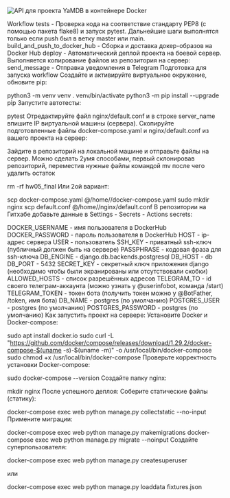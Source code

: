 ![API для проекта YaMDB в контейнере Docker](https://github.com/Kolchan1477/yamdb_final/actions/workflows/yamdb_workflow.yml/badge.svg?event=push)

Workflow
tests - Проверка кода на соответствие стандарту PEP8 (с помощью пакета flake8) и запуск pytest. Дальнейшие шаги выполнятся только если push был в ветку master или main.
build_and_push_to_docker_hub - Сборка и доставка докер-образов на Docker Hub
deploy - Автоматический деплой проекта на боевой сервер. Выполняется копирование файлов из репозитория на сервер:
send_message - Отправка уведомления в Telegram
Подготовка для запуска workflow
Создайте и активируйте виртуальное окружение, обновите pip:

python3 -m venv venv
. venv/bin/activate
python3 -m pip install --upgrade pip
Запустите автотесты:

pytest
Отредактируйте файл nginx/default.conf и в строке server_name впишите IP виртуальной машины (сервера).
Скопируйте подготовленные файлы docker-compose.yaml и nginx/default.conf из вашего проекта на сервер:

Зайдите в репозиторий на локальной машине и отправьте файлы на сервер. Можно сделать 2умя способами, первый склонировав репозиторий, переместив нужные файлы командой mv после чего удалить остаток

rm -rf hw05_final
Или 2ой вариант:

scp docker-compose.yaml <username>@<host>/home/<username>/docker-compose.yaml
sudo mkdir nginx
scp default.conf <username>@<host>/home/<username>/nginx/default.conf
В репозитории на Гитхабе добавьте данные в Settings - Secrets - Actions secrets:

DOCKER_USERNAME - имя пользователя в DockerHub
DOCKER_PASSWORD - пароль пользователя в DockerHub
HOST - ip-адрес сервера
USER - пользователь
SSH_KEY - приватный ssh-ключ (публичный должен быть на сервере)
PASSPHRASE - кодовая фраза для ssh-ключа
DB_ENGINE - django.db.backends.postgresql
DB_HOST - db
DB_PORT - 5432
SECRET_KEY - секретный ключ приложения django (необходимо чтобы были экранированы или отсутствовали скобки)
ALLOWED_HOSTS - список разрешённых адресов
TELEGRAM_TO - id своего телеграм-аккаунта (можно узнать у @userinfobot, команда /start)
TELEGRAM_TOKEN - токен бота (получить токен можно у @BotFather, /token, имя бота)
DB_NAME - postgres (по умолчанию)
POSTGRES_USER - postgres (по умолчанию)
POSTGRES_PASSWORD - postgres (по умолчанию)
Как запустить проект на сервере:
Установите Docker и Docker-compose:

sudo apt install docker.io
sudo curl -L "https://github.com/docker/compose/releases/download/1.29.2/docker-compose-$(uname -s)-$(uname -m)" -o /usr/local/bin/docker-compose
sudo chmod +x /usr/local/bin/docker-compose
Проверьте корректность установки Docker-compose:

sudo  docker-compose --version
Создайте папку nginx:

mkdir nginx
После успешного деплоя:
Соберите статические файлы (статику):

docker-compose exec web python manage.py collectstatic --no-input
Примените миграции:

docker-compose exec web python manage.py makemigrations
docker-compose exec web python manage.py migrate --noinput
Создайте суперпользователя:

docker-compose exec web python manage.py createsuperuser

или

docker-compose exec web python manage.py loaddata fixtures.json
